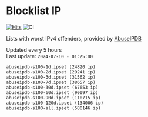 # Blocklist IP

[![Hits](https://hits.seeyoufarm.com/api/count/incr/badge.svg?url=https%3A%2F%2Fgithub.com%2Fborestad%2Fblocklist-ip%2F&count_bg=%2379C83D&title_bg=%23555555&icon=&icon_color=%23E7E7E7&title=hits&edge_flat=false)](https://hits.seeyoufarm.com)  ![CI](https://img.shields.io/github/workflow/status/borestad/blocklist-ip/CI?style=flat-square)

Lists with worst IPv4 offenders, provided by [AbuseIPDB](https://www.abuseipdb.com/)

<!-- FOOTER-PLACEHOLDER -->
Updated every 5 hours<br>
Last update: `2024-07-10 - 01:25:00`
```
abuseipdb-s100-1d.ipset (24820 ip)
abuseipdb-s100-2d.ipset (29241 ip)
abuseipdb-s100-3d.ipset (31562 ip)
abuseipdb-s100-7d.ipset (38657 ip)
abuseipdb-s100-30d.ipset (67653 ip)
abuseipdb-s100-60d.ipset (90097 ip)
abuseipdb-s100-90d.ipset (110715 ip)
abuseipdb-s100-120d.ipset (134006 ip)
abuseipdb-s100-all.ipset (580146 ip)
```
